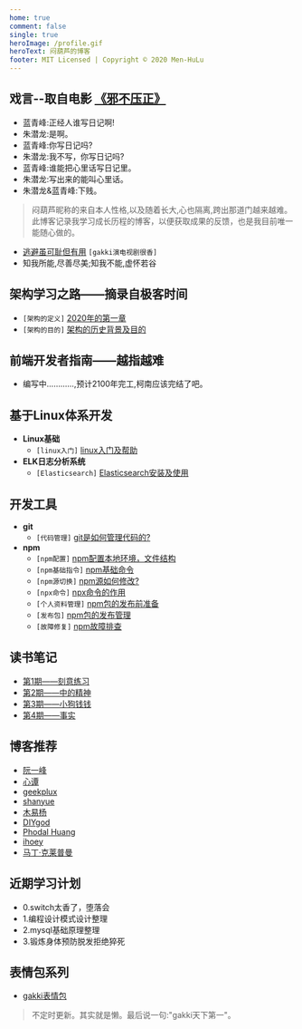 ```yaml
---
home: true
comment: false
single: true
heroImage: /profile.gif
heroText: 闷葫芦的博客
footer: MIT Licensed | Copyright © 2020 Men-HuLu
---
```


 ## 戏言--取自电影 [《邪不压正》](https://www.bilibili.com/video/av36938060?from=search&seid=3681262953024404982)
- 蓝青峰:正经人谁写日记啊!
- 朱潜龙:是啊。
- 蓝青峰:你写日记吗?
- 朱潜龙:我不写，你写日记吗?
- 蓝青峰:谁能把心里话写日记里。
- 朱潜龙:写出来的能叫心里话。
- 朱潜龙&蓝青峰:下贱。

> 闷葫芦昵称的来自本人性格,以及随着长大,心也隔离,跨出那道门越来越难。此博客记录我学习成长历程的博客，以便获取成果的反馈，也是我目前唯一能随心做的。
- [逃避虽可耻但有用](https://www.bilibili.com/bangumi/play/ep246180?from=search&seid=15988493679209625045) `[gakki演电视剧很香]`
- 知我所能,尽善尽美;知我不能,虚怀若谷

 ## 架构学习之路——摘录自极客时间
  - `[架构的定义]` [2020年的第一章](https://men-hulu.github.io/docs/framework/架构是什么.html)
  - `[架构的目的]` [架构的历史背景及目的](https://men-hulu.github.io/docs/framework/架构的历史及目的.html)

 ## 前端开发者指南——越指越难
 - 编写中…………,预计2100年完工,柯南应该完结了吧。
 
 ## 基于Linux体系开发
 - **Linux基础**
   - `[linux入门]` [linux入门及帮助](https://men-hulu.github.io/docs/linux/1.linux入门及帮助.html)
 - **ELK日志分析系统**
   - `[Elasticsearch]` [Elasticsearch安装及使用](https://men-hulu.github.io/docs/elastic/1.Elasticsearch安装及使用.html)
 
 ## 开发工具
- **git**
  - `[代码管理]` [git是如何管理代码的?](https://men-hulu.github.io/docs/github/git目录解析.html)
- **npm**
  - `[npm配置]` [npm配置本地环境，文件结构](https://men-hulu.github.io/docs/npm/npm配置本地环境.html)
  - `[npm基础指令]` [npm基础命令](https://men-hulu.github.io/docs/npm/npm基础命令.html)
  - `[npm源切换]` [npm源如何修改?](https://men-hulu.github.io/docs/npm/npm源切换.html)
  - `[npx命令]` [npx命令的作用](https://men-hulu.github.io/docs/npm/npx命令.html)
  - `[个人资料管理]` [npm包的发布前准备](https://men-hulu.github.io/docs/npm/个人资料管理.html)
  - `[发布包]` [npm包的发布管理](https://men-hulu.github.io/docs/npm/发布包.html)
  - `[故障修复]` [npm故障排查](https://men-hulu.github.io/docs/npm/故障修复.html)

 ## 读书笔记
  - [第1期——刻意练习](https://men-hulu.github.io/docs/notes/刻意练习.html)
  - [第2期——中的精神](https://men-hulu.github.io/docs/notes/中的精神.html)
  - [第3期——小狗钱钱](https://men-hulu.github.io/docs/notes/小狗钱钱.html)
  - [第4期——事实](https://men-hulu.github.io/docs/notes/事实.html)

 ## 博客推荐
  - [阮一峰](http://www.ruanyifeng.com/blog/)
  - [心谭](https://xin-tan.com/)
  - [geekplux](https://geekplux.com/)
  - [shanyue](https://shanyue.tech/)
  - [木易杨](https://muyiy.cn/)
  - [DIYgod](https://diygod.me/)
  - [Phodal Huang](https://www.phodal.com)
  - [ihoey](https://blog.ihoey.com/)
  - [马丁·克莱普曼](https://martin.kleppmann.com/)



 ## 近期学习计划
  - 0.switch太香了，堕落会
  - 1.编程设计模式设计整理
  - 2.mysql基础原理整理
  - 3.锻炼身体预防脱发拒绝猝死

 ## 表情包系列
   - [gakki表情包](https://men-hulu.github.io/docs/diary/1.html)
> 不定时更新。其实就是懒。最后说一句:"gakki天下第一"。

